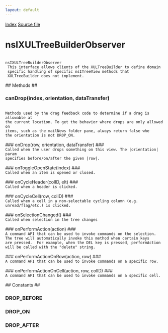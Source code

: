 ```yaml
---
layout: default
---
```

<div id='links'><a href="../index.html">Index</a>
<a href="http://dxr.mozilla.org/mozilla-central/source/dom/xul/templates/nsIXULTemplateBuilder.idl">Source file</a>
</div>

# nsIXULTreeBuilderObserver #
<code>  
nsIXULTreeBuilderObserver  
 This interface allows clients of the XULTreeBuilder to define domain   
 specific handling of specific nsITreeView methods that   
 XULTreeBuilder does not implement.  
  
</code>
## Methods ##

### canDrop(index, orientation, dataTransfer) ###
<code>  
Methods used by the drag feedback code to determine if a drag is allowable at  
the current location. To get the behavior where drops are only allowed on  
items, such as the mailNews folder pane, always return false whe  
the orientation is not DROP_ON.  
  
</code>
### onDrop(row, orientation, dataTransfer) ###
<code>  
Called when the user drops something on this view. The |orientation| param  
specifies before/on/after the given |row|.  
  
</code>
### onToggleOpenState(index) ###
<code>   
Called when an item is opened or closed.   
  
</code>
### onCycleHeader(colID, elt) ###
<code>   
Called when a header is clicked.  
  
</code>
### onCycleCell(row, colID) ###
<code>  
Called when a cell in a non-selectable cycling column (e.g.   
unread/flag/etc.) is clicked.  
  
</code>
### onSelectionChanged() ###
<code>   
Called when selection in the tree changes  
  
</code>
### onPerformAction(action) ###
<code>  
A command API that can be used to invoke commands on the selection.    
The tree will automatically invoke this method when certain keys   
are pressed.  For example, when the DEL key is pressed, performAction   
will be called with the "delete" string.   
  
</code>
### onPerformActionOnRow(action, row) ###
<code>  
A command API that can be used to invoke commands on a specific row.  
  
</code>
### onPerformActionOnCell(action, row, colID) ###
<code>  
A command API that can be used to invoke commands on a specific cell.  
  
</code>
## Constants ##

### DROP_BEFORE ###

### DROP_ON ###

### DROP_AFTER ###
